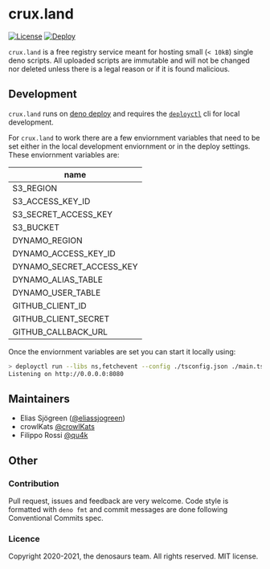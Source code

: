 # crux.land

[![License](https://img.shields.io/github/license/denosaurs/crux.land)](https://github.com/denosaurs/crux.land/blob/master/LICENSE)
[![Deploy](https://deno.com/deno-deploy-button.svg)](https://dash.deno.com/new?url=https://github.com/denosaurs/crux.land/blob/main/main.ts&env=S3_REGION,S3_ACCESS_KEY_ID,S3_SECRET_ACCESS_KEY,S3_BUCKET,DYNAMO_REGION,DYNAMO_ACCESS_KEY_ID,DYNAMO_SECRET_ACCESS_KEY,DYNAMO_TABLE)

`crux.land` is a free registry service meant for hosting small (`< 10kB`) single
deno scripts. All uploaded scripts are immutable and will not be changed nor
deleted unless there is a legal reason or if it is found malicious.

## Development

`crux.land` runs on [deno deploy](https://deno.com/deploy) and requires the
[`deployctl`](https://deno.com/deploy/docs/deployctl) cli for local development.

For `crux.land` to work there are a few enviornment variables that need to be
set either in the local development enviornment or in the deploy settings. These
enviornment variables are:

| name                     |
| ------------------------ |
| S3_REGION                |
| S3_ACCESS_KEY_ID         |
| S3_SECRET_ACCESS_KEY     |
| S3_BUCKET                |
| DYNAMO_REGION            |
| DYNAMO_ACCESS_KEY_ID     |
| DYNAMO_SECRET_ACCESS_KEY |
| DYNAMO_ALIAS_TABLE       |
| DYNAMO_USER_TABLE        |
| GITHUB_CLIENT_ID         |
| GITHUB_CLIENT_SECRET     |
| GITHUB_CALLBACK_URL      |

Once the enviornment variables are set you can start it locally using:

```bash
> deployctl run --libs ns,fetchevent --config ./tsconfig.json ./main.ts
Listening on http://0.0.0.0:8080
```

## Maintainers

- Elias Sjögreen ([@eliassjogreen](https://github.com/eliassjogreen))
- crowlKats [@crowlKats](https://github.com/crowlKats)
- Filippo Rossi [@qu4k](https://github.com/qu4k)

## Other

### Contribution

Pull request, issues and feedback are very welcome. Code style is formatted with
`deno fmt` and commit messages are done following Conventional Commits spec.

### Licence

Copyright 2020-2021, the denosaurs team. All rights reserved. MIT license.
